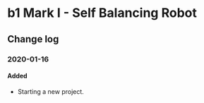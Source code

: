 # b1 Mark I - Self Balancing Robot

## Change log

### 2020-01-16
#### Added
- Starting a new project.
